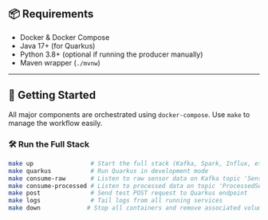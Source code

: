 ## 📦 Requirements

- Docker & Docker Compose  
- Java 17+ (for Quarkus)  
- Python 3.8+ (optional if running the producer manually)  
- Maven wrapper (`./mvnw`)

---

## 🚀 Getting Started

All major components are orchestrated using `docker-compose`. Use `make` to manage the workflow easily.

### 🛠 Run the Full Stack

```bash
make up                # Start the full stack (Kafka, Spark, Influx, etc.)
make quarkus           # Run Quarkus in development mode
make consume-raw       # Listen to raw sensor data on Kafka topic 'SensorData'
make consume-processed # Listen to processed data on topic 'ProcessedSensorData'
make post              # Send test POST request to Quarkus endpoint
make logs              # Tail logs from all running services
make down             # Stop all containers and remove associated volumes
